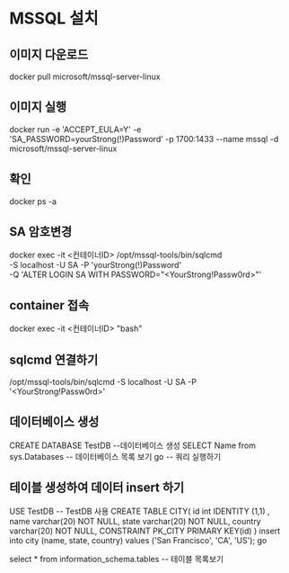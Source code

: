 # MSSQL 설치
## 이미지 다운로드
docker pull microsoft/mssql-server-linux
## 이미지 실행
docker run -e 'ACCEPT_EULA=Y' -e 'SA_PASSWORD=yourStrong(!)Password' -p 1700:1433 --name mssql -d microsoft/mssql-server-linux

## 확인
docker ps -a

## SA 암호변경
docker exec -it <컨테이너ID> /opt/mssql-tools/bin/sqlcmd \
   -S localhost -U SA -P 'yourStrong(!)Password' \
   -Q 'ALTER LOGIN SA WITH PASSWORD="<YourStrong!Passw0rd>"'


## container 접속
docker exec -it <컨테이너ID> "bash"

## sqlcmd 연결하기
/opt/mssql-tools/bin/sqlcmd -S localhost -U SA -P '<YourStrong!Passw0rd>'

## 데이터베이스 생성
CREATE DATABASE TestDB --데이터베이스 생성
SELECT Name from sys.Databases -- 데이터베이스 목록 보기
go -- 쿼리 실행하기

## 테이블 생성하여 데이터 insert 하기
USE TestDB -- TestDB 사용
CREATE TABLE CITY( id int IDENTITY (1,1) , name varchar(20) NOT NULL,  state varchar(20) NOT NULL,  country varchar(20) NOT NULL,  CONSTRAINT PK_CITY PRIMARY KEY(id) )
insert into city (name, state, country) values ('San Francisco', 'CA', 'US');
go

select * from information_schema.tables -- 테이블 목록보기
